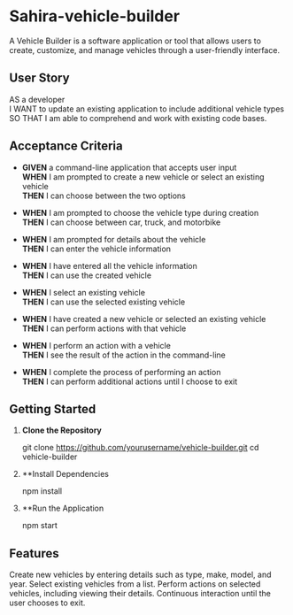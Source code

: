# Sahira-vehicle-builder
A Vehicle Builder is a software application or tool that allows users to create, customize, and manage vehicles through a user-friendly interface.

## User Story
AS a developer  
I WANT to update an existing application to include additional vehicle types  
SO THAT I am able to comprehend and work with existing code bases.

## Acceptance Criteria

- **GIVEN** a command-line application that accepts user input  
  **WHEN** I am prompted to create a new vehicle or select an existing vehicle  
  **THEN** I can choose between the two options

- **WHEN** I am prompted to choose the vehicle type during creation  
  **THEN** I can choose between car, truck, and motorbike

- **WHEN** I am prompted for details about the vehicle  
  **THEN** I can enter the vehicle information

- **WHEN** I have entered all the vehicle information  
  **THEN** I can use the created vehicle

- **WHEN** I select an existing vehicle  
  **THEN** I can use the selected existing vehicle

- **WHEN** I have created a new vehicle or selected an existing vehicle  
  **THEN** I can perform actions with that vehicle

- **WHEN** I perform an action with a vehicle  
  **THEN** I see the result of the action in the command-line

- **WHEN** I complete the process of performing an action  
  **THEN** I can perform additional actions until I choose to exit


## Getting Started

1. **Clone the Repository**
  
   git clone https://github.com/yourusername/vehicle-builder.git
   cd vehicle-builder

2. **Install Dependencies

   npm install

3. **Run the Application

   npm start

## Features
Create new vehicles by entering details such as type, make, model, and year.
Select existing vehicles from a list.
Perform actions on selected vehicles, including viewing their details.
Continuous interaction until the user chooses to exit.